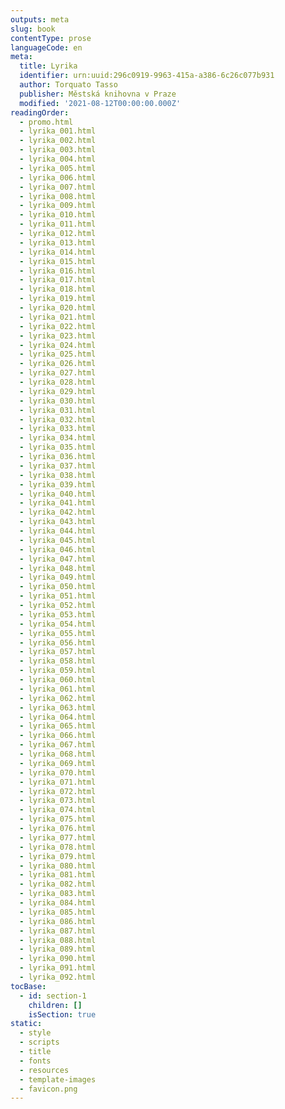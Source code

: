 ```yaml
---
outputs: meta
slug: book
contentType: prose
languageCode: en
meta:
  title: Lyrika
  identifier: urn:uuid:296c0919-9963-415a-a386-6c26c077b931
  author: Torquato Tasso
  publisher: Městská knihovna v Praze
  modified: '2021-08-12T00:00:00.000Z'
readingOrder:
  - promo.html
  - lyrika_001.html
  - lyrika_002.html
  - lyrika_003.html
  - lyrika_004.html
  - lyrika_005.html
  - lyrika_006.html
  - lyrika_007.html
  - lyrika_008.html
  - lyrika_009.html
  - lyrika_010.html
  - lyrika_011.html
  - lyrika_012.html
  - lyrika_013.html
  - lyrika_014.html
  - lyrika_015.html
  - lyrika_016.html
  - lyrika_017.html
  - lyrika_018.html
  - lyrika_019.html
  - lyrika_020.html
  - lyrika_021.html
  - lyrika_022.html
  - lyrika_023.html
  - lyrika_024.html
  - lyrika_025.html
  - lyrika_026.html
  - lyrika_027.html
  - lyrika_028.html
  - lyrika_029.html
  - lyrika_030.html
  - lyrika_031.html
  - lyrika_032.html
  - lyrika_033.html
  - lyrika_034.html
  - lyrika_035.html
  - lyrika_036.html
  - lyrika_037.html
  - lyrika_038.html
  - lyrika_039.html
  - lyrika_040.html
  - lyrika_041.html
  - lyrika_042.html
  - lyrika_043.html
  - lyrika_044.html
  - lyrika_045.html
  - lyrika_046.html
  - lyrika_047.html
  - lyrika_048.html
  - lyrika_049.html
  - lyrika_050.html
  - lyrika_051.html
  - lyrika_052.html
  - lyrika_053.html
  - lyrika_054.html
  - lyrika_055.html
  - lyrika_056.html
  - lyrika_057.html
  - lyrika_058.html
  - lyrika_059.html
  - lyrika_060.html
  - lyrika_061.html
  - lyrika_062.html
  - lyrika_063.html
  - lyrika_064.html
  - lyrika_065.html
  - lyrika_066.html
  - lyrika_067.html
  - lyrika_068.html
  - lyrika_069.html
  - lyrika_070.html
  - lyrika_071.html
  - lyrika_072.html
  - lyrika_073.html
  - lyrika_074.html
  - lyrika_075.html
  - lyrika_076.html
  - lyrika_077.html
  - lyrika_078.html
  - lyrika_079.html
  - lyrika_080.html
  - lyrika_081.html
  - lyrika_082.html
  - lyrika_083.html
  - lyrika_084.html
  - lyrika_085.html
  - lyrika_086.html
  - lyrika_087.html
  - lyrika_088.html
  - lyrika_089.html
  - lyrika_090.html
  - lyrika_091.html
  - lyrika_092.html
tocBase:
  - id: section-1
    children: []
    isSection: true
static:
  - style
  - scripts
  - title
  - fonts
  - resources
  - template-images
  - favicon.png
---
```

